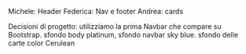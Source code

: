 Michele: Header
Federica: Nav e footer
Andrea: cards


Decisioni di progetto: utilizziamo la prima Navbar che compare su Bootstrap.
sfondo body platinum, sfondo navbar sky blue.
sfondo delle carte color Cerulean